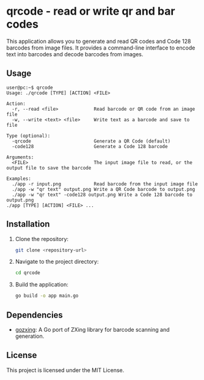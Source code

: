 # qrcode - read or write qr and bar codes

This application allows you to generate and read QR codes and Code 128 barcodes from image files. It provides a command-line interface to encode text into barcodes and decode barcodes from images.

## Usage

```
user@pc:~$ qrcode 
Usage: ./qrcode [TYPE] [ACTION] <FILE>

Action:
  -r, --read <file>             Read barcode or QR code from an image file
  -w, --write <text> <file>     Write text as a barcode and save to file

Type (optional):
  -qrcode                       Generate a QR Code (default)
  -code128                      Generate a Code 128 barcode

Arguments:
  <FILE>                        The input image file to read, or the output file to save the barcode

Examples:
  ./app -r input.png            Read barcode from the input image file
  ./app -w "qr text" output.png Write a QR Code barcode to output.png
  ./app -w "qr text" -code128 output.png Write a Code 128 barcode to output.png
./app [TYPE] [ACTION] <FILE> ...
```

## Installation

1. Clone the repository:
   ```sh
   git clone <repository-url>
   ```

2. Navigate to the project directory:
   ```sh
   cd qrcode
   ```

3. Build the application:
   ```sh
   go build -o app main.go
   ```

## Dependencies

- [gozxing](https://github.com/makiuchi-d/gozxing): A Go port of ZXing library for barcode scanning and generation.

## License

This project is licensed under the MIT License.

